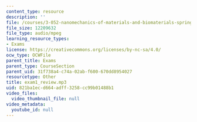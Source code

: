 ```yaml
---
content_type: resource
description: ''
file: /courses/3-052-nanomechanics-of-materials-and-biomaterials-spring-2007/821ba1ecd664adff3258cc99b01488b1_exam1_review.mp3
file_size: 12209632
file_type: audio/mpeg
learning_resource_types:
- Exams
license: https://creativecommons.org/licenses/by-nc-sa/4.0/
ocw_type: OCWFile
parent_title: Exams
parent_type: CourseSection
parent_uid: 31f738a4-c74a-02ab-f600-670dd8954027
resourcetype: Other
title: exam1_review.mp3
uid: 821ba1ec-d664-adff-3258-cc99b01488b1
video_files:
  video_thumbnail_file: null
video_metadata:
  youtube_id: null
---
```

